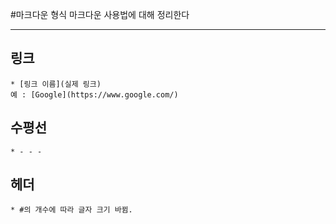 #마크다운 형식
마크다운 사용법에 대해 정리한다
- - -
## 링크
    * [링크 이름](실제 링크)
    예 : [Google](https://www.google.com/)
  
## 수평선
    * - - -
  
## 헤더
    * #의 개수에 따라 글자 크기 바뀜.
